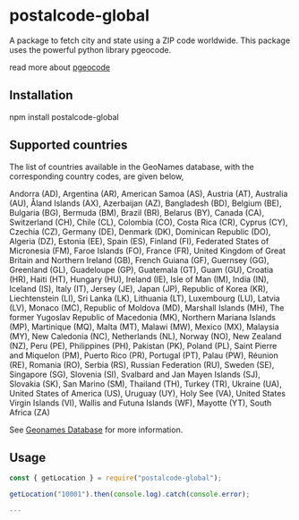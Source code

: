 # postalcode-global

A package to fetch city and state using a ZIP code worldwide. This package uses the powerful python library pgeocode.

read more about [pgeocode](https://pypi.org/project/pgeocode/)

## Installation

npm install postalcode-global

## Supported countries
The list of countries available in the GeoNames database, with the corresponding country codes, are given below,

Andorra (AD), Argentina (AR), American Samoa (AS), Austria (AT), Australia (AU), Åland Islands (AX), Azerbaijan (AZ), Bangladesh (BD), Belgium (BE), Bulgaria (BG), Bermuda (BM), Brazil (BR), Belarus (BY), Canada (CA), Switzerland (CH), Chile (CL), Colombia (CO), Costa Rica (CR), Cyprus (CY), Czechia (CZ), Germany (DE), Denmark (DK), Dominican Republic (DO), Algeria (DZ), Estonia (EE), Spain (ES), Finland (FI), Federated States of Micronesia (FM), Faroe Islands (FO), France (FR), United Kingdom of Great Britain and Northern Ireland (GB), French Guiana (GF), Guernsey (GG), Greenland (GL), Guadeloupe (GP), Guatemala (GT), Guam (GU), Croatia (HR), Haiti (HT), Hungary (HU), Ireland (IE), Isle of Man (IM), India (IN), Iceland (IS), Italy (IT), Jersey (JE), Japan (JP), Republic of Korea (KR), Liechtenstein (LI), Sri Lanka (LK), Lithuania (LT), Luxembourg (LU), Latvia (LV), Monaco (MC), Republic of Moldova (MD), Marshall Islands (MH), The former Yugoslav Republic of Macedonia (MK), Northern Mariana Islands (MP), Martinique (MQ), Malta (MT), Malawi (MW), Mexico (MX), Malaysia (MY), New Caledonia (NC), Netherlands (NL), Norway (NO), New Zealand (NZ), Peru (PE), Philippines (PH), Pakistan (PK), Poland (PL), Saint Pierre and Miquelon (PM), Puerto Rico (PR), Portugal (PT), Palau (PW), Réunion (RE), Romania (RO), Serbia (RS), Russian Federation (RU), Sweden (SE), Singapore (SG), Slovenia (SI), Svalbard and Jan Mayen Islands (SJ), Slovakia (SK), San Marino (SM), Thailand (TH), Turkey (TR), Ukraine (UA), United States of America (US), Uruguay (UY), Holy See (VA), United States Virgin Islands (VI), Wallis and Futuna Islands (WF), Mayotte (YT), South Africa (ZA)

See [Geonames Database](https://download.geonames.org/export/zip/) for more information.

## Usage
```js
const { getLocation } = require("postalcode-global");

getLocation("10001").then(console.log).catch(console.error);

---

